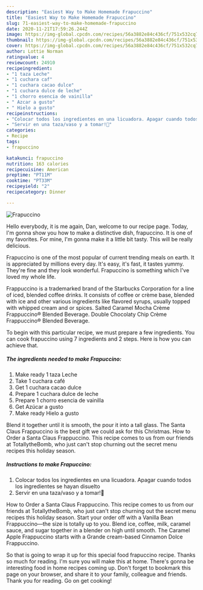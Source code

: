 ```yaml
---
description: "Easiest Way to Make Homemade Frapuccino"
title: "Easiest Way to Make Homemade Frapuccino"
slug: 71-easiest-way-to-make-homemade-frapuccino
date: 2020-11-21T17:59:26.244Z
image: https://img-global.cpcdn.com/recipes/56a3882e84c436cf/751x532cq70/frapuccino-foto-principal.jpg
thumbnail: https://img-global.cpcdn.com/recipes/56a3882e84c436cf/751x532cq70/frapuccino-foto-principal.jpg
cover: https://img-global.cpcdn.com/recipes/56a3882e84c436cf/751x532cq70/frapuccino-foto-principal.jpg
author: Lottie Norman
ratingvalue: 4
reviewcount: 24910
recipeingredient:
- "1 taza Leche"
- "1 cuchara caf"
- "1 cuchara cacao dulce"
- "1 cuchara dulce de leche"
- "1 chorro esencia de vainilla"
- " Azcar a gusto"
- " Hielo a gusto"
recipeinstructions:
- "Colocar todos los ingredientes en una licuadora. Apagar cuando todos los ingredientes se hayan disuelto"
- "Servir en una taza/vaso y a tomar!🙂"
categories:
- Recipe
tags:
- frapuccino

katakunci: frapuccino 
nutrition: 163 calories
recipecuisine: American
preptime: "PT11M"
cooktime: "PT33M"
recipeyield: "2"
recipecategory: Dinner

---
```



![Frapuccino](https://img-global.cpcdn.com/recipes/56a3882e84c436cf/751x532cq70/frapuccino-foto-principal.jpg)

Hello everybody, it is me again, Dan, welcome to our recipe page. Today, I'm gonna show you how to make a distinctive dish, frapuccino. It is one of my favorites. For mine, I'm gonna make it a little bit tasty. This will be really delicious.

Frapuccino is one of the most popular of current trending meals on earth. It is appreciated by millions every day. It's easy, it's fast, it tastes yummy. They're fine and they look wonderful. Frapuccino is something which I've loved my whole life.

Frappuccino is a trademarked brand of the Starbucks Corporation for a line of iced, blended coffee drinks. It consists of coffee or crème base, blended with ice and other various ingredients like flavored syrups, usually topped with whipped cream and or spices. Salted Caramel Mocha Crème Frappuccino® Blended Beverage. Double Chocolaty Chip Crème Frappuccino® Blended Beverage.


To begin with this particular recipe, we must prepare a few ingredients. You can cook frapuccino using 7 ingredients and 2 steps. Here is how you can achieve that.

<!--inarticleads1-->

##### The ingredients needed to make Frapuccino:

1. Make ready 1 taza Leche
1. Take 1 cuchara café
1. Get 1 cuchara cacao dulce
1. Prepare 1 cuchara dulce de leche
1. Prepare 1 chorro esencia de vainilla
1. Get  Azúcar a gusto
1. Make ready  Hielo a gusto


Blend it together until it is smooth, the pour it into a tall glass. The Santa Claus Frappuccino is the best gift we could ask for this Christmas. How to Order a Santa Claus Frappuccino. This recipe comes to us from our friends at TotallytheBomb, who just can&#39;t stop churning out the secret menu recipes this holiday season. 

<!--inarticleads2-->

##### Instructions to make Frapuccino:

1. Colocar todos los ingredientes en una licuadora. Apagar cuando todos los ingredientes se hayan disuelto
1. Servir en una taza/vaso y a tomar!🙂


How to Order a Santa Claus Frappuccino. This recipe comes to us from our friends at TotallytheBomb, who just can&#39;t stop churning out the secret menu recipes this holiday season. Start your order off with a Vanilla Bean Frappuccino—the size is totally up to you. Blend ice, coffee, milk, caramel sauce, and sugar together in a blender on high until smooth. The Caramel Apple Frappuccino starts with a Grande cream-based Cinnamon Dolce Frappuccino. 

So that is going to wrap it up for this special food frapuccino recipe. Thanks so much for reading. I'm sure you will make this at home. There's gonna be interesting food in home recipes coming up. Don't forget to bookmark this page on your browser, and share it to your family, colleague and friends. Thank you for reading. Go on get cooking!
